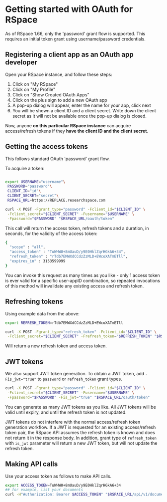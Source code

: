 # Getting started with OAuth for RSpace

As of RSpace 1.66, only the 'password' grant flow is supported. This requires an initial token grant using username/password credentials.

## Registering a client app as an OAuth app developer

Open your RSpace instance, and follow these steps:

1. Click on "My RSpace"
2. Click on "My Profile"
3. Click on "Show Created OAuth Apps"
4. Click on the plus sign to add a new OAuth app
5. A pop-up dialog will appear, enter the name for your app, click next
6. You will be shown a client ID and a client secret. Write down the client secret as it will not be available once the pop-up dialog is closed.

Now, anyone **on this particular RSpace instance** can acquire access/refresh tokens if they **have the client ID and the client secret**.

## Getting the access tokens

This follows standard OAuth 'password' grant flow.

To acquire a token:

```bash

export USERNAME="username"\
 PASSWORD="password"\
 CLIENT_ID="id"\
 CLIENT_SECRET="secret"\
 RSPACE_URL=https://REPLACE.researchspace.com

curl -X POST -Fgrant_type="password" -Fclient_id="$CLIENT_ID" \
 -Fclient_secret="$CLIENT_SECRET" -Fusername="$USERNAME" \
 -Fpassword="$PASSWORD" "$RSPACE_URL/oauth/token"
```

This call will return the access token, refresh tokens and a duration, in seconds, for the validity of the access token:

```bash
{
  "scope" : "all",
  "access_token" : "TuWHW0+8mUauD/y9E0HklZqrHGkA6+34",
  "refresh_token" : "rTdb7EMWXdCCdzZzMLD+EWcoXATmETll",
  "expires_in" : 3153599999
}
```

You can invoke this request as many times as you like - only 1 access token is ever valid for a specific user-appID combination, so repeated invocations of this method will invalidate any existing  access and refresh token.

## Refreshing tokens

Using example data from the above:

```bash
export REFRESH_TOKEN=rTdb7EMWXdCCdzZzMLD+EWcoXATmETll

curl -X POST -Fgrant_type="refresh_token" -Fclient_id="$CLIENT_ID" \
 -Fclient_secret="$CLIENT_SECRET" -Frefresh_token="$REFRESH_TOKEN" "$RSPACE_URL/oauth/token"
 ```

Will return a new refresh token and access token.

## JWT tokens

We also support JWT token generation. To obtain a JWT token, add `-Fis_jwt="true"` to `password` or `refresh_token` grant types.

```bash
curl -X POST -Fgrant_type="password" -Fclient_id="$CLIENT_ID" \
 -Fclient_secret="$CLIENT_SECRET" -Fusername="$USERNAME" \
 -Fpassword="$PASSWORD" -Fis_jwt="true" "$RSPACE_URL/oauth/token"
```

You can generate as many JWT tokens as you like.
All JWT tokens will be valid until expiry, and until the refresh token is not updated.

JWT tokens do not interfere with the normal access/refresh token generation workflow.
If a JWT is requested for an existing access/refresh token pair, the RSpace API assumes
the refresh token is known and does not return it in the response body. In addition,
grant type of `refresh_token` with `is_jwt` parameter will return a new JWT token,
but will not update the refresh token.

## Making API calls

Use your access token as follows to make API calls.

```bash
export ACCESS_TOKEN=TuWHW0+8mUauD/y9E0HklZqrHGkA6+34
## for example, list your documents
curl -H"Authorization: Bearer $ACCESS_TOKEN" "$RSPACE_URL/api/v1/documents"
```
